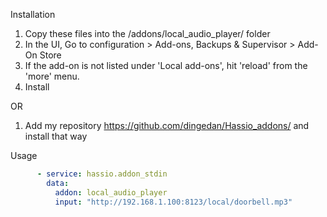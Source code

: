 Installation
1. Copy these files into the /addons/local_audio_player/ folder
2. In the UI, Go to configuration > Add-ons, Backups & Supervisor > Add-On Store
3. If the add-on is not listed under 'Local add-ons', hit 'reload' from the 'more' menu. 
4. Install

OR
1. Add my repository https://github.com/dingedan/Hassio_addons/ and install that way

Usage
```yaml
      - service: hassio.addon_stdin     
        data:        
          addon: local_audio_player          
          input: "http://192.168.1.100:8123/local/doorbell.mp3"
```
